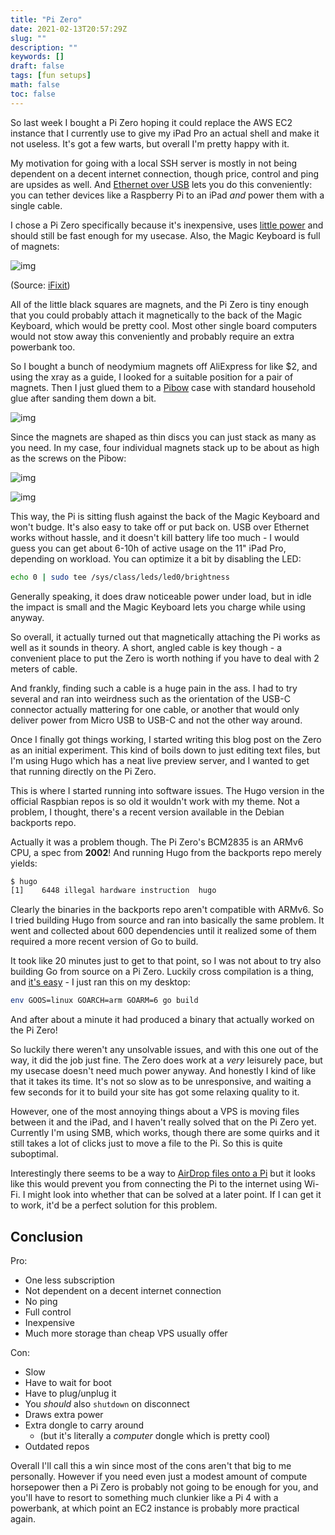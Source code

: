 ```yaml
---
title: "Pi Zero"
date: 2021-02-13T20:57:29Z
slug: ""
description: ""
keywords: []
draft: false
tags: [fun setups]
math: false
toc: false
---
```


So last week I bought a Pi Zero hoping it could replace the AWS EC2 instance that I currently use to give my iPad Pro an actual shell and make it not useless. It's got a few warts, but overall I'm pretty happy with it.

My motivation for going with a local SSH server is mostly in not being dependent on a decent internet connection, though  price, control and ping are upsides as well. And [Ethernet over USB](https://marcelwiget.blog/2018/12/02/tether-rpi-to-ipad-pro-via-ethernet-over-usb-c/) lets you do this conveniently: you can tether devices like a Raspberry Pi to an iPad *and* power them with a single cable.



I chose a Pi Zero specifically because it's inexpensive, uses [little power](https://www.jeffgeerling.com/blogs/jeff-geerling/raspberry-pi-zero-power) and should still be fast enough for my usecase. Also, the Magic Keyboard is full of magnets:

![img](https://valkyrie.cdn.ifixit.com/media/2020/05/07123026/MagicKeyboard_X_watermarked-scaled.jpg)

(Source: [iFixit](https://ifixit.com/News/41291/dang-the-ipad-pro-magic-keyboard-looks-cool-in-x-rays))

All of the little black squares are magnets, and the Pi Zero is tiny enough that you could probably attach it magnetically to the back of the Magic Keyboard, which would be pretty cool. Most other single board computers would not stow away this conveniently and probably require an extra powerbank too.

So I bought a bunch of neodymium magnets off AliExpress for like $2, and using the xray as a guide, I looked for a suitable position for a pair of magnets. Then I just glued them to a [Pibow](https://shop.pimoroni.com/products/pibow-zero-w) case with standard household glue after sanding them down a bit.

![img](../glue.jpg)

Since the magnets are shaped as thin discs you can just stack as many as you need. In my case, four individual magnets stack up to be about as high as the screws on the Pibow:

![img](../height.jpg)



![img](../placed.jpg)

This way, the Pi is sitting flush against the back of the Magic Keyboard and won't budge. It's also easy to take off or put back on. USB over Ethernet works without hassle, and it doesn't kill battery life too much - I would guess you can get about 6-10h of active usage on the 11" iPad Pro, depending on workload. You can optimize it a bit by disabling the LED:

```bash
echo 0 | sudo tee /sys/class/leds/led0/brightness
```

Generally speaking, it does draw noticeable power under load, but in idle the impact is small and the Magic Keyboard lets you charge while using anyway.

So overall, it actually turned out that magnetically attaching the Pi works as well as it sounds in theory. A short, angled cable is key though - a convenient place to put the Zero is worth nothing if you have to deal with 2 meters of cable.

And frankly, finding such a cable is a huge pain in the ass. I had to try several and ran into weirdness such as the orientation of the USB-C connector actually mattering for one cable, or another that would only deliver power from Micro USB to USB-C and not the other way around.

Once I finally got things working, I started writing this blog post on the Zero as an initial experiment. This kind of boils down to just editing text files, but I'm using Hugo which has a neat live preview server, and I wanted to get that running directly on the Pi Zero.

This is where I started running into software issues. The Hugo version in the official Raspbian repos is so old it wouldn't work with my theme. Not a problem, I thought, there's a recent version available in the Debian backports repo. 

Actually it was a problem though. The Pi Zero's BCM2835 is an ARMv6 CPU, a spec from **2002**! And running Hugo from the backports repo merely yields:

```bash
$ hugo
[1]    6448 illegal hardware instruction  hugo
```

Clearly the binaries in the backports repo aren't compatible with ARMv6. So I tried building Hugo from source and ran into basically the same problem. It went and collected about 600 dependencies until it realized some of them required a more recent version of Go to build.

It took like 20 minutes just to get to that point, so I was not about to try also building Go from source on a Pi Zero. Luckily cross compilation is a thing, and [it's easy](https://www.thepolyglotdeveloper.com/2017/04/cross-compiling-golang-applications-raspberry-pi/) - I just ran this on my desktop:

```bash
env GOOS=linux GOARCH=arm GOARM=6 go build
```

And after about a minute it had produced a binary that actually worked on the Pi Zero!

So luckily there weren't any unsolvable issues, and with this one out of the way, it did the job just fine. The Zero does work at a *very* leisurely pace, but my usecase doesn't need much power anyway. And honestly I kind of like that it takes its time. It's not so slow as to be unresponsive, and waiting a few seconds for it to build your site has got some relaxing quality to it.

However, one of the most annoying things about a VPS is moving files between it and the iPad, and I haven't really solved that on the Pi Zero yet. Currently I'm using SMB, which works, though there are some quirks and it still takes a lot of clicks just to move a file to the Pi. So this is quite suboptimal.

Interestingly there seems to be a way to [AirDrop files onto a Pi](https://owlink.org/2019/05/16/howto-use-airdrop-on-raspberry-pi-3.html) but it looks like this would prevent you from connecting the Pi to the internet using Wi-Fi. I might look into whether that can be solved at a later point. If I can get it to work, it'd be a perfect solution for this problem.

## Conclusion

Pro:

* One less subscription
* Not dependent on a decent internet connection
* No ping
* Full control
* Inexpensive
* Much more storage than cheap VPS usually offer

Con:

* Slow
* Have to wait for boot 
* Have to plug/unplug it
* You *should* also `shutdown` on disconnect
* Draws extra power
* Extra dongle to carry around
	* (but it's literally a *computer* dongle which is pretty cool)
* Outdated repos

Overall I'll call this a win since most of the cons aren't that big to me personally. However if you need even just a modest amount of compute horsepower then a Pi Zero is probably not going to be enough for you, and you'll have to resort to something much clunkier like a Pi 4 with a powerbank, at which point an EC2 instance is probably more practical again.

